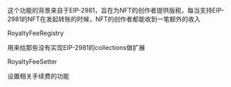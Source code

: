 这个功能的背景来自于EIP-2981，旨在为NFT的创作者提供版税，每当支持EIP-2981的NFT在发起转账的时候，NFT的创作者都能收到一笔额外的收入

RoyaltyFeeRegistry

用来给那些没有实现EIP-2981的collections做扩展

RoyaltyFeeSetter

设置相关手续费的功能
